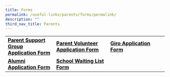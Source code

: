 ```yaml
---
title: Forms
permalink: /useful-links/parents/forms/permalink/
description: ""
third_nav_title: Parents
---
```

<table width="861">
<tbody>
<tr>
<td style="width: 234.922px;"><span style="color: #000000;"><a style="color: #000000;" href="https://form.gov.sg/61a5753de6d4250013fdef77"><strong>Parent Support Group Application Form</strong></a></span></td>
<td style="width: 288.797px;"><span style="color: #000000;"><a style="color: #000000;" href="https://shuqunpri-moe-edu-sg-admin.cwp.sg/wp-content/uploads/2017/03/Parent-VolunteerApplication-Letter.pdf"><strong>Parent Volunteer Application Form</strong></a></span></td>
<td style="width: 315.281px;"><span style="color: #000000;"><a style="color: #000000;" href="https://shuqunpri-moe-edu-sg-admin.cwp.sg/wp-content/uploads/2016/12/GIRO_Form.pdf"><strong>Giro Application Form</strong></a></span></td>
</tr>
<tr>
<td style="width: 234.922px;"><span style="color: #000000;"><a style="color: #000000;" href="https://shuqunpri-moe-edu-sg-admin.cwp.sg/wp-content/uploads/2016/12/Alumni_Form.pdf"><strong>Alumni Application Form</strong></a></span></td>
<td style="width: 288.797px;"><span style="color: #000000;"><a style="color: #000000;" href="https://form.gov.sg/62ccd02bc4c917001335b51d"><strong>School Waiting List Form</strong></a></span></td>
<td style="width: 315.281px;">&nbsp;</td>
</tr>
</tbody>
</table>